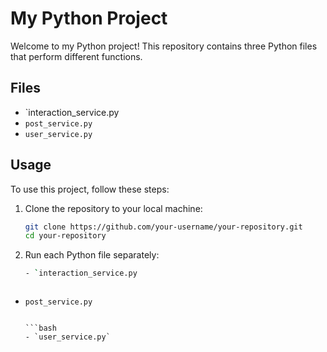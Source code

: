# My Python Project

Welcome to my Python project! This repository contains three Python files that perform different functions.

## Files

- `interaction_service.py
- `post_service.py`
- `user_service.py`

## Usage

To use this project, follow these steps:

1. Clone the repository to your local machine:

    ```bash
    git clone https://github.com/your-username/your-repository.git
    cd your-repository
    ```

2. Run each Python file separately:

    ```bash
   - `interaction_service.py
    ```

    ```bash
- `post_service.py`
    ```

    ```bash
  - `user_service.py`
    ```
